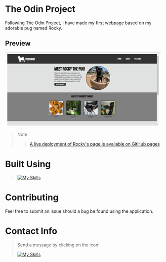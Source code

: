 # The Odin Project
Following The Odin Project, I have made my first webpage based on my adorable pug named Rocky.
## Preview
| ![](images/Rocky's%20Page.png) |
|----|

> Note
>
>> [A live deployment of Rocky's page is available on GitHub pages](https://jaime-sanz.github.io/Rockys-Page/)

# Built Using
> [![My Skills](https://skillicons.dev/icons?i=js,html,css,vscode,discord)](https://skillicons.dev)

# Contributing
Feel free to submit an issue should a bug be found using the application.

# Contact Info
> Send a message by clicking on the icon!
> 
> [![My Skills](https://skillicons.dev/icons?i=linkedin)](https://www.linkedin.com/in/jaime-sanchez-a95874245/)
